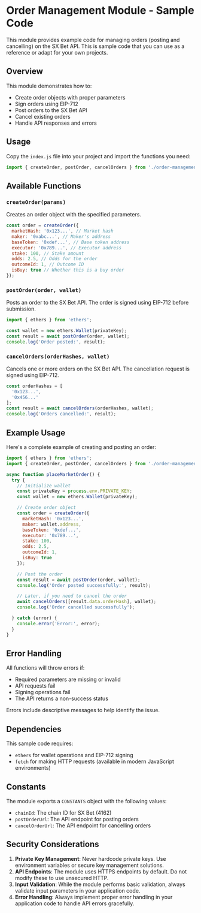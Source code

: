 # Order Management Module - Sample Code
This module provides example code for managing orders (posting and cancelling) on the SX Bet API. This is sample code that you can use as a reference or adapt for your own projects.

## Overview
This module demonstrates how to:
- Create order objects with proper parameters
- Sign orders using EIP-712
- Post orders to the SX Bet API
- Cancel existing orders
- Handle API responses and errors

## Usage
Copy the `index.js` file into your project and import the functions you need:

```javascript
import { createOrder, postOrder, cancelOrders } from './order-management';
```

## Available Functions

### `createOrder(params)`
Creates an order object with the specified parameters.

```javascript
const order = createOrder({
  marketHash: '0x123...', // Market hash
  maker: '0xabc...', // Maker's address
  baseToken: '0xdef...', // Base token address
  executor: '0x789...', // Executor address
  stake: 100, // Stake amount
  odds: 2.5, // Odds for the order
  outcomeId: 1, // Outcome ID
  isBuy: true // Whether this is a buy order
});
```

### `postOrder(order, wallet)`
Posts an order to the SX Bet API. The order is signed using EIP-712 before submission.

```javascript
import { ethers } from 'ethers';

const wallet = new ethers.Wallet(privateKey);
const result = await postOrder(order, wallet);
console.log('Order posted:', result);
```

### `cancelOrders(orderHashes, wallet)`
Cancels one or more orders on the SX Bet API. The cancellation request is signed using EIP-712.

```javascript
const orderHashes = [
  '0x123...',
  '0x456...'
];
const result = await cancelOrders(orderHashes, wallet);
console.log('Orders cancelled:', result);
```

## Example Usage
Here's a complete example of creating and posting an order:

```javascript
import { ethers } from 'ethers';
import { createOrder, postOrder, cancelOrders } from './order-management';

async function placeMarketOrder() {
  try {
    // Initialize wallet
    const privateKey = process.env.PRIVATE_KEY;
    const wallet = new ethers.Wallet(privateKey);

    // Create order object
    const order = createOrder({
      marketHash: '0x123...',
      maker: wallet.address,
      baseToken: '0xdef...',
      executor: '0x789...',
      stake: 100,
      odds: 2.5,
      outcomeId: 1,
      isBuy: true
    });

    // Post the order
    const result = await postOrder(order, wallet);
    console.log('Order posted successfully:', result);

    // Later, if you need to cancel the order
    await cancelOrders([result.data.orderHash], wallet);
    console.log('Order cancelled successfully');

  } catch (error) {
    console.error('Error:', error);
  }
}
```

## Error Handling
All functions will throw errors if:
- Required parameters are missing or invalid
- API requests fail
- Signing operations fail
- The API returns a non-success status

Errors include descriptive messages to help identify the issue.

## Dependencies
This sample code requires:
- `ethers` for wallet operations and EIP-712 signing
- `fetch` for making HTTP requests (available in modern JavaScript environments)

## Constants
The module exports a `CONSTANTS` object with the following values:
- `chainId`: The chain ID for SX Bet (4162)
- `postOrderUrl`: The API endpoint for posting orders
- `cancelOrderUrl`: The API endpoint for cancelling orders

## Security Considerations
1. **Private Key Management**: Never hardcode private keys. Use environment variables or secure key management solutions.
2. **API Endpoints**: The module uses HTTPS endpoints by default. Do not modify these to use unsecured HTTP.
3. **Input Validation**: While the module performs basic validation, always validate input parameters in your application code.
4. **Error Handling**: Always implement proper error handling in your application code to handle API errors gracefully. 